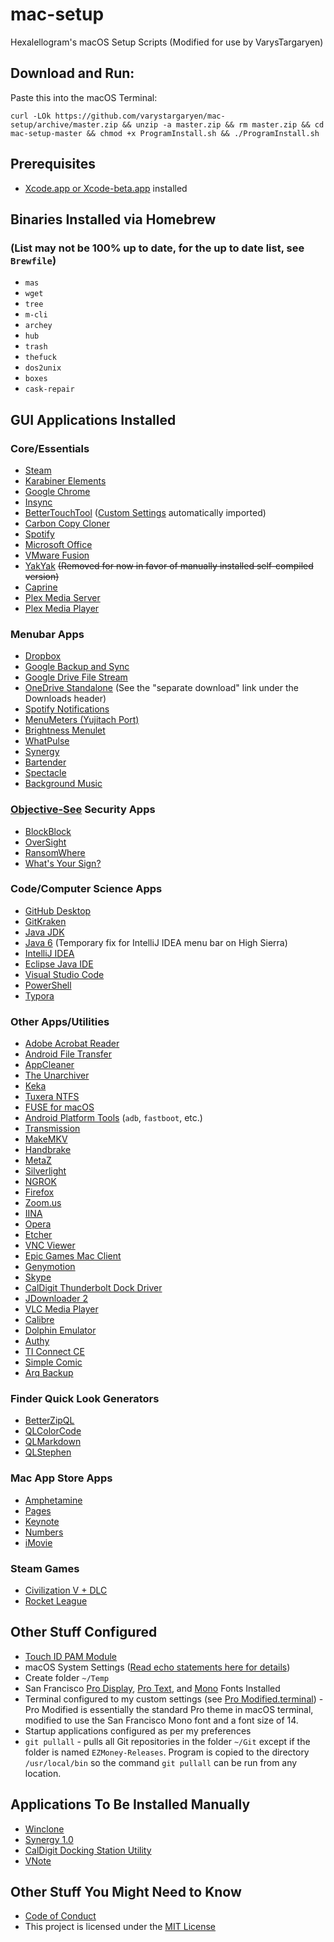 # mac-setup

Hexalellogram's macOS Setup Scripts (Modified for use by VarysTargaryen)

## Download and Run:
Paste this into the macOS Terminal:

`curl -LOk https://github.com/varystargaryen/mac-setup/archive/master.zip && unzip -a master.zip && rm master.zip && cd mac-setup-master && chmod +x ProgramInstall.sh && ./ProgramInstall.sh`

## Prerequisites
- [Xcode.app or Xcode-beta.app](https://developer.apple.com/download/) installed

## Binaries Installed via Homebrew 
### (List may not be 100% up to date, for the up to date list, see `Brewfile`)
- `mas`
- `wget`
- `tree`
- `m-cli`
- `archey`
- `hub`
- `trash`
- `thefuck`
- `dos2unix`
- `boxes`
- `cask-repair`

## GUI Applications Installed

### Core/Essentials
- [Steam](http://store.steampowered.com/about/)
- [Karabiner Elements](https://github.com/tekezo/Karabiner-Elements)
- [Google Chrome](https://www.google.com/chrome/browser/desktop/index.html)
- [Insync](https://www.insynchq.com)
- [BetterTouchTool](https://www.boastr.net) ([Custom Settings](https://github.com/hexalellogram/mac-setup/wiki/BTT-Shortcuts) automatically imported)
- [Carbon Copy Cloner](https://bombich.com)
- [Spotify](http://spotify.com)
- [Microsoft Office](https://www.office.com)
- [VMware Fusion](https://www.vmware.com/products/fusion.html)
- [YakYak](https://github.com/yakyak/yakyak) ~~(Removed for now in favor of manually installed self-compiled version)~~
- [Caprine](https://github.com/sindresorhus/caprine)
- [Plex Media Server](https://www.plex.tv/)
- [Plex Media Player](https://www.plex.tv/apps/computer/plex-media-player/)

### Menubar Apps
- [Dropbox](https://www.dropbox.com/?landing=dbv2)
- [Google Backup and Sync](https://drive.google.com)
- [Google Drive File Stream](https://support.google.com/drive/answer/7329379?hl=en&authuser=7)
- [OneDrive Standalone](https://support.office.com/en-us/article/New-OneDrive-sync-client-release-notes-845dcf18-f921-435e-bf28-4e24b95e5fc0) (See the "separate download" link under the Downloads header)
- [Spotify Notifications](https://spotify-notifications.citruspi.io)
- [MenuMeters (Yujitach Port)](https://member.ipmu.jp/yuji.tachikawa/MenuMetersElCapitan/)
- [Brightness Menulet](https://github.com/superduper/BrightnessMenulet)
- [WhatPulse](https://whatpulse.org/)
- [Synergy](http://symless.com/)
- [Bartender](https://www.macbartender.com/)
- [Spectacle](https://github.com/eczarny/spectacle)
- [Background Music](https://github.com/kyleneideck/BackgroundMusic)

### [Objective-See](https://objective-see.com/) Security Apps
- [BlockBlock](https://objective-see.com/products/blockblock.html)
- [OverSight](https://objective-see.com/products/oversight.html)
- [RansomWhere](https://objective-see.com/products/ransomwhere.html)
- [What's Your Sign?](https://objective-see.com/products/whatsyoursign.html)

### Code/Computer Science Apps
- [GitHub Desktop](https://desktop.github.com/)
- [GitKraken](https://www.gitkraken.com)
- [Java JDK](http://www.oracle.com/technetwork/java/javase/downloads/jdk8-downloads-2133151.html)
- [Java 6](https://support.apple.com/kb/DL1572) (Temporary fix for IntelliJ IDEA menu bar on High Sierra)
- [IntelliJ IDEA](https://www.jetbrains.com/idea/)
- [Eclipse Java IDE](http://www.eclipse.org)
- [Visual Studio Code](https://code.visualstudio.com)
- [PowerShell](https://github.com/PowerShell/PowerShell)
- [Typora](https://www.typora.io/)

### Other Apps/Utilities
- [Adobe Acrobat Reader](https://get.adobe.com/reader/)
- [Android File Transfer](https://www.android.com/filetransfer/?linkid=14270770)
- [AppCleaner](http://freemacsoft.net/appcleaner/)
- [The Unarchiver](https://theunarchiver.com)
- [Keka](http://www.kekaosx.com/en/)
- [Tuxera NTFS](http://www.tuxera.com/products/tuxera-ntfs-for-mac/)
- [FUSE for macOS](https://osxfuse.github.io)
- [Android Platform Tools](https://developer.android.com/studio/releases/platform-tools.html) (`adb`, `fastboot`, etc.)
- [Transmission](https://transmissionbt.com)
- [MakeMKV](https://www.makemkv.com)
- [Handbrake](https://handbrake.fr)
- [MetaZ](https://griff.github.io/metaz/)
- [Silverlight](https://www.microsoft.com/silverlight/)
- [NGROK](https://ngrok.com)
- [Firefox](https://www.mozilla.org/en-US/firefox/?utm_medium=referral&utm_source=firefox-com)
- [Zoom.us](https://www.zoom.us/)
- [IINA](https://lhc70000.github.io/iina/)
- [Opera](https://www.opera.com/computer)
- [Etcher](https://etcher.io/)
- [VNC Viewer](https://www.realvnc.com/en/connect/download/viewer/)
- [Epic Games Mac Client](https://www.epicgames.com/unrealtournament/download)
- [Genymotion](https://www.genymotion.com/download/)
- [Skype](https://www.skype.com/en/get-skype/)
- [CalDigit Thunderbolt Dock Driver](http://www.caldigit.com/support.asp)
- [JDownloader 2](http://jdownloader.org/jdownloader2)
- [VLC Media Player](https://www.videolan.org/vlc/index.html)
- [Calibre](https://calibre-ebook.com/)
- [Dolphin Emulator](https://dolphin-emu.org/)
- [Authy](https://authy.com/)
- [TI Connect CE](https://education.ti.com/en/products/computer-software/ti-connect-ce-sw)
- [Simple Comic](https://github.com/arauchfuss/Simple-Comic)
- [Arq Backup](https://www.arqbackup.com/)

### Finder Quick Look Generators
- [BetterZipQL](https://macitbetter.com/BetterZip-Quick-Look-Generator/)
- [QLColorCode](https://github.com/n8gray/QLColorCode)
- [QLMarkdown](https://github.com/toland/qlmarkdown/)
- [QLStephen](https://github.com/whomwah/qlstephen)

### Mac App Store Apps
- [Amphetamine](https://itunes.apple.com/us/app/amphetamine/id937984704?mt=12)
- [Pages](https://www.apple.com/pages/)
- [Keynote](https://www.apple.com/keynote/)
- [Numbers](https://www.apple.com/numbers/)
- [iMovie](https://www.apple.com/imovie/)


### Steam Games
- [Civilization V + DLC](http://www.civilization5.com)
- [Rocket League](https://www.rocketleague.com)


## Other Stuff Configured
- [Touch ID PAM Module](https://github.com/hamzasood/pam_touchid)
- macOS System Settings ([Read echo statements here for details](https://github.com/hexalellogram/mac-setup/blob/master/SystemSettings.sh))
- Create folder `~/Temp`
- San Francisco [Pro Display](https://developer.apple.com/fonts/), [Pro Text](https://developer.apple.com/fonts/), and [Mono](https://simonfredsted.com/1438) Fonts Installed
- Terminal configured to my custom settings (see [Pro Modified.terminal](https://github.com/hexalellogram/mac-setup/blob/master/ProModified.terminal)) - Pro Modified is essentially the standard Pro theme in macOS terminal, modified to use the San Francisco Mono font and a font size of 14.
- Startup applications configured as per my preferences
- `git pullall` - pulls all Git repositories in the folder `~/Git` except if the folder is named `EZMoney-Releases`. Program is copied to the directory `/usr/local/bin` so the command `git pullall` can be run from any location.

## Applications To Be Installed Manually
- [Winclone](https://twocanoes.com/products/mac/winclone/)
- [Synergy 1.0](https://symless.com/synergy)
- [CalDigit Docking Station Utility](http://www.caldigit.com/support.asp)
- [VNote](https://github.com/tamlok/vnote)
## Other Stuff You Might Need to Know
- [Code of Conduct](https://github.com/hexalellogram/mac-setup/blob/master/CODE_OF_CONDUCT.md)
- This project is licensed under the [MIT License](https://github.com/hexalellogram/mac-setup/blob/master/LICENSE)
